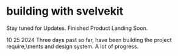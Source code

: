 # building with svelvekit

Stay tuned for Updates. Finished Product Landing Soon.

10 25 2024
Three days past so far, have been building the project require,\ments and design system.
A lot of progress.
